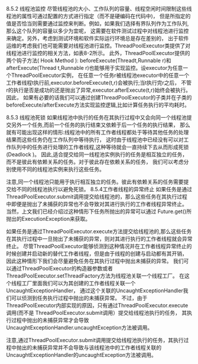 8.5.2 线程池监控
尽管线程池的大小、工作队列的容量、线程空闲时间限制这些线程池的属性可通过配置的方式进行指定（而不是硬编码在代码中)，
但是所指定的值是否恰当则需要通过监控来判断。例如，如果我们选择有界队列作为工作队列,那么这个队列的容量以多少为宜呢，
这需要在软件测试过程中对线程池进行监控来确定。另外，考虑到测试环境和软件实际运行环境总是存在差别的，
出于软件运维的考虑我们也可能需要对线程池进行监控。ThreadPoolExecutor类提供了对线程池进行监控的相关方法，如表8-2所示。
此外，ThreadPoolExecutor提供的两个钩子方法( Hook Method ): beforeExecute(Threadt,Runnable r)和
afterExecute(Thread t,Runnable r)也能够用于实现监控。设executor为任意一个ThreadPoolExecutor实例，
在任意一个任务r被线程池executor中的任意一个工作者线程t执行前,executor.beforeExecute(t,r)会被执行;当t执行完r之后，
不管r的执行是否是成功的还是抛出了异常,executor.afterExecute(t,r)始终会被执行。因此，
如果有必要的话我们可以通过创建ThreadPoolExecutor的子类并在子类的beforeExecute/afterExecute方法实现监控逻辑,比如计算任务执行的平均耗时。
 

8.5.3 线程池死锁
如果线程池中执行的任务在其执行过程中又会向同一个线程池提交另外一个任务,而前一个任务的执行结束又依赖于后一个任务的执行结果，
那么就有可能出现这样的情形:线程池中的所有工作者线程都处于等待其他任务的处理结果而这些任务仍在工作队列中等待执行，
这时由于线程池中已经没有可以对工作队列中的任务进行处理的工作者线程,这种等待就会一直持续下去从而形成死锁(Deadlock )。
因此,适合提交给同一线程池实例执行的任务是相互独立的任务，而不是彼此有依赖关系的任务。对于彼此存在依赖关系的任务，
我们可以考虑分别使用不同的线程池实例来执行这些任务。

注意,同一个线程池只能用于执行相互独立的任务。彼此有依赖关系的任务需要提交给不同的线程池执行以避免死锁。
8.5.4工作者线程的异常终止
如果任务是通过ThreadPoolExecutor.submit调用提交给线程池的，那么这些任务在其执行过程中即便是抛出了未捕获的异常也不会导致对其进行执行的工作者线程异常终止。
当然，上文我们已经介绍过这种情形下任务所抛出的异常可以通过 Future.get()所抛出的ExecutionException来获取。

如果任务是通过ThreadPoolExecutor.execute方法提交给线程池的,那么这些任务在其执行过程中一旦抛出了未捕获的异常，则对其进行执行的工作者线程就会异常终止。
尽管ThreadPoolExecutor能够侦测到这种情况并在工作者线程异常终止的时候创建并启动新的替代工作者线程，但是由于线程的创建与启动都有其开销，
因此这种情形下我们会尽量避免任务在其执行过程中抛出未捕获的异常。
我们可以通过ThreadPoolExecutor的构造器参数或者ThreadPoolExecutor.setThreadFactory方法为线程池关联一个线程工厂。
在这个线程工厂里面我们可以为其创建的工作者线程关联一个UncaughtExceptionHandler，
通过这个关联的UncaughtExceptionHandler我们可以侦测到任务执行过程中抛出的未捕获异常。
不过，由于ThreadPoolExecutor内部实现的原因，只有通过ThreadPoolExecutor.execute调用(而不是 ThreadPoolExecutor.submit调用）提交给线程池执行的任务，
其执行过程中抛出的未捕获异常才会导致UncaughtExceptionHandler.uncaughtException方法被调用。
        
注意,通过ThreadPoolExecutor.submit调用提交给线程池执行的任务，其执行过程中抛出的未捕获异常并不会导致与该线程池中的工作者线程关联的UncaughtExceptionHandler的uncaughtException方法被调用。






